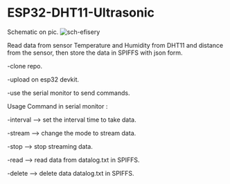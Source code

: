 # ESP32-DHT11-Ultrasonic

Schematic on pic. 
![sch-efisery](https://github.com/Rizky2110/ESP32-DHT11-Ultrasonic/assets/56052061/3ab073bb-4af5-4c4d-a77c-f376b02be0de)

Read data from sensor Temperature and Humidity from DHT11 and distance from the sensor, then store the data in SPIFFS with json form.

-clone repo.

-upload on esp32 devkit.

-use the serial monitor to send commands.


Usage Command in serial monitor :

  -interval --> set the interval time to take data.
	
  -stream --> change the mode to stream data. 
	
  -stop --> stop streaming data.
	
  -read --> read data from datalog.txt in SPIFFS.
	
  -delete --> delete data datalog.txt in SPIFFS.
